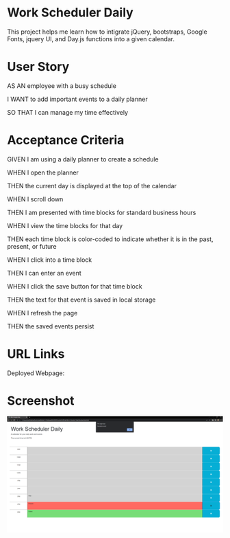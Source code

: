 <h1> Work Scheduler Daily </h1>

This project helps me learn how to intigrate jQuery, bootstraps, Google Fonts, jquery UI, and Day.js functions into a given calendar. 

<h1> User Story </h1>

AS AN employee with a busy schedule

I WANT to add important events to a daily planner

SO THAT I can manage my time effectively

<h1> Acceptance Criteria </h1>

GIVEN I am using a daily planner to create a schedule

WHEN I open the planner

THEN the current day is displayed at the top of the calendar

WHEN I scroll down

THEN I am presented with time blocks for standard business hours

WHEN I view the time blocks for that day

THEN each time block is color-coded to indicate whether it is in the past, present, or future

WHEN I click into a time block

THEN I can enter an event

WHEN I click the save button for that time block

THEN the text for that event is saved in local storage

WHEN I refresh the page

THEN the saved events persist

<h1> URL Links </h1>

Deployed Webpage:

<h1> Screenshot </h1>

<img src="Screenshot 2023-04-19 163859.png">
